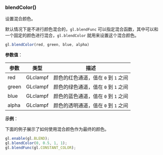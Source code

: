 ### blendColor()

设置混合颜色。

默认情况下是不进行颜色混合的，`gl.blendFunc` 可以指定混合函数，其中可以和一个固定的颜色进行混合，`gl.blendColor` 就用来设置这个混合颜色。

```js
gl.blendColor(red, green, blue, alpha)
```

**参数值**：

|参数|类型|描述|
|-|-|-|
|red|GLclampf|颜色的红色通道，值在 `0` 到 `1` 之间|
|green|GLclampf|颜色的绿色通道，值在 `0` 到 `1` 之间|
|blue|GLclampf|颜色的蓝色通道，值在 `0` 到 `1` 之间|
|alpha|GLclampf|颜色的透明通道，值在 `0` 到 `1` 之间|

**示例**：

下面的例子展示了如何使用混合颜色作为最终的颜色。

```js
gl.enable(gl.BLEND);
gl.blendColor(0, 0.5, 1, 1);
gl.blendFunc(gl.CONSTANT_COLOR);
```

